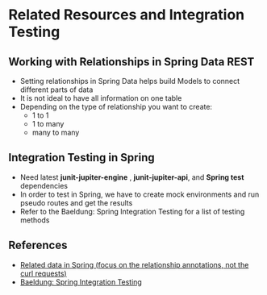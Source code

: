# Related Resources and Integration Testing

## Working with Relationships in Spring Data REST

- Setting relationships in Spring Data helps build Models to connect different parts of data
- It is not ideal to have all information on one table
- Depending on the type of relationship you want to create:
  - 1 to 1
  - 1 to many
  - many to many

## Integration Testing in Spring

- Need latest **junit-jupiter-engine** , **junit-jupiter-api**, and **Spring test** dependencies
- In order to test in Spring, we have to create mock environments and run pseudo routes and get the results
- Refer to the Baeldung: Spring Integration Testing for a list of testing methods

## References

- [Related data in Spring (focus on the relationship annotations, not the curl requests)](https://www.baeldung.com/spring-data-rest-relationships)
- [Baeldung: Spring Integration Testing](https://www.baeldung.com/integration-testing-in-spring)